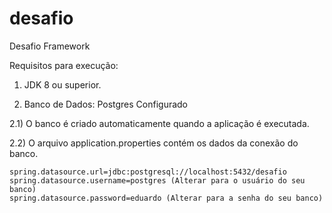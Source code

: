# desafio
Desafio Framework

Requisitos para execução:

1) JDK 8 ou superior.


2) Banco de Dados: Postgres Configurado

  2.1) O banco é criado automaticamente quando a aplicação é executada.
 
  2.2) O arquivo application.properties contém os dados da conexão do banco.
  
    spring.datasource.url=jdbc:postgresql://localhost:5432/desafio
    spring.datasource.username=postgres (Alterar para o usuário do seu banco)    
    spring.datasource.password=eduardo (Alterar para a senha do seu banco)    
